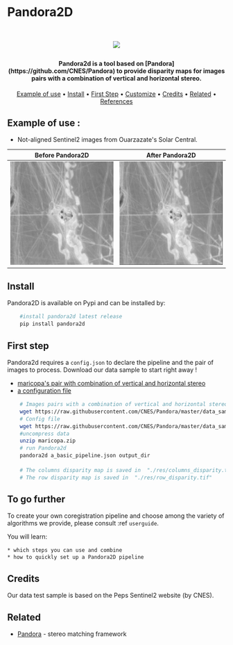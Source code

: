 # Pandora2D

<h1 align="center">
<img src="./doc/sources/Images/pandora2d_logo.png"/>
</h1>

<h4 align="center">Pandora2d  is a tool based on [Pandora](https://github.com/CNES/Pandora) to provide disparity maps
for images pairs with a combination of vertical and horizontal stereo.</h4>

<p align="center">
  <a href="#install">Example of use</a> •
  <a href="#install">Install</a> •
  <a href="#firststep">First Step</a> •
  <a href="#customize">Customize</a> •
  <a href="#credits">Credits</a> •
  <a href="#related">Related</a> •
  <a href="#references">References</a>
</p>

## Example of use :

* Not-aligned Sentinel2 images from Ouarzazate's Solar Central.

Before Pandora2D   |  After Pandora2D
:-----------------:|:----------------:
![](./doc/sources/Images/avant_recalage.gif)  |  ![](./doc/sources/Images/apres_recalage.gif)


## Install

Pandora2D is available on Pypi and can be installed by:

```bash
    #install pandora2d latest release
    pip install pandora2d
````

## First step

Pandora2d requires a `config.json` to declare the pipeline and the pair of images to process.
Download our data sample to start right away !

- [maricopa's pair with combination of vertical and horizontal stereo](https://raw.githubusercontent.com/CNES/Pandora/master/data_samples/images/maricopa.zip)
- [a configuration file](https://raw.githubusercontent.com/CNES/Pandora/master/data_samples/json_conf_files/a_basic_pipeline.json)

```bash
    # Images pairs with a combination of vertical and horizontal stereo
    wget https://raw.githubusercontent.com/CNES/Pandora/master/data_samples/images/maricopa.zip
    # Config file
    wget https://raw.githubusercontent.com/CNES/Pandora/master/data_samples/json_conf_files/a_basic_pipeline.json
    #uncompress data
    unzip maricopa.zip
    # run Pandora2d
    pandora2d a_basic_pipeline.json output_dir

    # The columns disparity map is saved in  "./res/columns_disparity.tif"
    # The row disparity map is saved in  "./res/row_disparity.tif"
```

## To go further

To create your own coregistration pipeline and choose among the variety of
algorithms we provide, please consult :ref `userguide`.

You will learn:

    * which steps you can use and combine
    * how to quickly set up a Pandora2D pipeline

## Credits

Our data test sample is based on the Peps Sentinel2 website (by CNES).

## Related

* [Pandora](<https://github.com/cnes/pandora>) - stereo matching framework